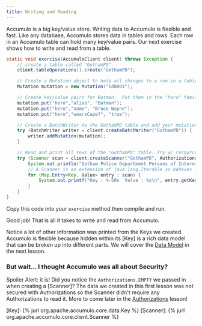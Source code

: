 ```yaml
---
title: Writing and Reading
---
```

Accumulo is a big key/value store.  Writing data to Accumulo is flexible and fast.  Like any database, Accumulo stores
data in tables and rows.  Each row in an Accumulo table can hold many key/value pairs. Our next exercise shows how to
write and read from a table.

```java
static void exercise(AccumuloClient client) throws Exception {
    // create a table called "GothamPD".
    client.tableOperations().create("GothamPD");

    // Create a Mutation object to hold all changes to a row in a table.  Each row has a unique row ID.
    Mutation mutation = new Mutation("id0001");

    // Create key/value pairs for Batman.  Put them in the "hero" family.
    mutation.put("hero","alias", "Batman");
    mutation.put("hero","name", "Bruce Wayne");
    mutation.put("hero","wearsCape?", "true");

    // Create a BatchWriter to the GothamPD table and add your mutation to it. Try w/ resources will close for us.
    try (BatchWriter writer = client.createBatchWriter("GothamPD")) {
        writer.addMutation(mutation);
    }

    // Read and print all rows of the "GothamPD" table. Try w/ resources will close for us.
    try (Scanner scan = client.createScanner("GothamPD", Authorizations.EMPTY)) {
        System.out.println("Gotham Police Department Persons of Interest:");
        // A Scanner is an extension of java.lang.Iterable so behaves just like one.
        for (Map.Entry<Key, Value> entry : scan) {
            System.out.printf("Key : %-50s  Value : %s\n", entry.getKey(), entry.getValue());
        }
    }
}
```

Copy this code into your `exercise` method then compile and run.

Good job! That is all it takes to write and read from Accumulo.

Notice a lot of other information was printed from the Keys we created. Accumulo is flexible because hidden within its 
[Key] is a rich data model that can be broken up into different parts.  We will cover the [Data Model][dmodel] in the next lesson.

### But wait... I thought Accumulo was all about Security?

Spoiler Alert: it is!  Did you notice the `Authorizations.EMPTY` we passed in when creating a [Scanner]?  The data
we created in this first lesson was not secured with Authorizations so the Scanner didn't require any Authorizations 
to read it.  More to come later in the [Authorizations][auths] lesson! 

[dmodel]: /tour/data-model
[auths]: /tour/authorizations
[Key]: {% jurl org.apache.accumulo.core.data.Key %}
[Scanner]: {% jurl org.apache.accumulo.core.client.Scanner %}
